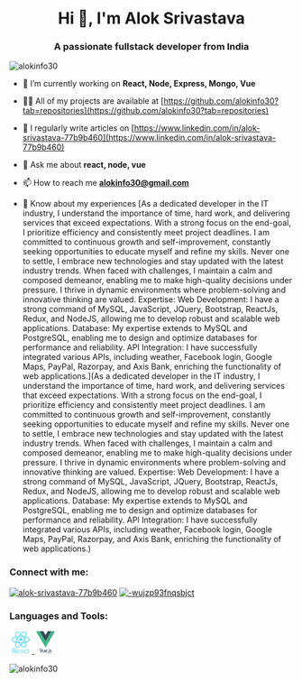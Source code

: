 <h1 align="center">Hi 👋, I'm Alok Srivastava</h1>
<h3 align="center">A passionate fullstack developer from India</h3>

<p align="left"> <img src="https://komarev.com/ghpvc/?username=alokinfo30&label=Profile%20views&color=0e75b6&style=flat" alt="alokinfo30" /> </p>

- 🔭 I’m currently working on **React, Node, Express, Mongo, Vue**

- 👨‍💻 All of my projects are available at [https://github.com/alokinfo30?tab=repositories](https://github.com/alokinfo30?tab=repositories)

- 📝 I regularly write articles on [https://www.linkedin.com/in/alok-srivastava-77b9b460](https://www.linkedin.com/in/alok-srivastava-77b9b460)

- 💬 Ask me about **react, node, vue**

- 📫 How to reach me **alokinfo30@gmail.com**

- 📄 Know about my experiences [As a dedicated developer in the IT industry, I understand the importance of time, hard work, and delivering services that exceed expectations. With a strong focus on the end-goal, I prioritize efficiency and consistently meet project deadlines. I am committed to continuous growth and self-improvement, constantly seeking opportunities to educate myself and refine my skills. Never one to settle, I embrace new technologies and stay updated with the latest industry trends. When faced with challenges, I maintain a calm and composed demeanor, enabling me to make high-quality decisions under pressure. I thrive in dynamic environments where problem-solving and innovative thinking are valued. Expertise: Web Development: I have a strong command of MySQL, JavaScript, JQuery, Bootstrap, ReactJs, Redux, and NodeJS, allowing me to develop robust and scalable web applications. Database: My expertise extends to MySQL and PostgreSQL, enabling me to design and optimize databases for performance and reliability. API Integration: I have successfully integrated various APIs, including weather, Facebook login, Google Maps, PayPal, Razorpay, and Axis Bank, enriching the functionality of web applications.](As a dedicated developer in the IT industry, I understand the importance of time, hard work, and delivering services that exceed expectations. With a strong focus on the end-goal, I prioritize efficiency and consistently meet project deadlines. I am committed to continuous growth and self-improvement, constantly seeking opportunities to educate myself and refine my skills. Never one to settle, I embrace new technologies and stay updated with the latest industry trends. When faced with challenges, I maintain a calm and composed demeanor, enabling me to make high-quality decisions under pressure. I thrive in dynamic environments where problem-solving and innovative thinking are valued. Expertise: Web Development: I have a strong command of MySQL, JavaScript, JQuery, Bootstrap, ReactJs, Redux, and NodeJS, allowing me to develop robust and scalable web applications. Database: My expertise extends to MySQL and PostgreSQL, enabling me to design and optimize databases for performance and reliability. API Integration: I have successfully integrated various APIs, including weather, Facebook login, Google Maps, PayPal, Razorpay, and Axis Bank, enriching the functionality of web applications.)

<h3 align="left">Connect with me:</h3>
<p align="left">
<a href="https://linkedin.com/in/alok-srivastava-77b9b460" target="blank"><img align="center" src="https://raw.githubusercontent.com/rahuldkjain/github-profile-readme-generator/master/src/images/icons/Social/linked-in-alt.svg" alt="alok-srivastava-77b9b460" height="30" width="40" /></a>
<a href="https://www.youtube.com/c/-wujzp93fnqsbjct" target="blank"><img align="center" src="https://raw.githubusercontent.com/rahuldkjain/github-profile-readme-generator/master/src/images/icons/Social/youtube.svg" alt="-wujzp93fnqsbjct" height="30" width="40" /></a>
</p>

<h3 align="left">Languages and Tools:</h3>
<p align="left"> <a href="https://reactjs.org/" target="_blank" rel="noreferrer"> <img src="https://raw.githubusercontent.com/devicons/devicon/master/icons/react/react-original-wordmark.svg" alt="react" width="40" height="40"/> </a> <a href="https://vuejs.org/" target="_blank" rel="noreferrer"> <img src="https://raw.githubusercontent.com/devicons/devicon/master/icons/vuejs/vuejs-original-wordmark.svg" alt="vuejs" width="40" height="40"/> </a> </p>

<p><img align="center" src="https://github-readme-stats.vercel.app/api/top-langs?username=alokinfo30&show_icons=true&locale=en&layout=compact" alt="alokinfo30" /></p>
